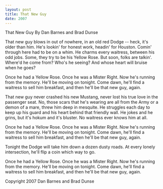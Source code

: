 ```yaml
---
layout: post
title: That New Guy
date: 2007
---
```


That New Guy
By Dan Barnes and Brad Dunse

That new guy blows in out of nowhere,
in an old red Dodge -- heck, it's older than him.
He's lookin' for honest work, headin' for Houston.
Comin' through here had to be on a whim.
He charms every waitress, between his odd jobs.
Some, they try to be his Yellow Rose.
But soon, folks are talkin'. Where'd he come from? Who's he seeing?
And whose heart will bruise when he goes?

Once he had a Yellow Rose.
Once he was a Mister Right.
Now he's running from the memory.
He'll be moving on tonight.
Come dawn, he'll find a waitress
to sell him breakfast, and then
he'll be that new guy, again.

That new guy never crashed his new Mustang,
never lost his true love in the passenger seat.
No, those scars that he's wearing are all from the Army
or a demon of a mare, threw him deep in mesquite.
He struggles each day to keep up his guard
and his heart behind that friendly wall.
He jokes and he grins, but it's hokum and it's bluster.
No waitress ever knows him at all.

Once he had a Yellow Rose.
Once he was a Mister Right.
Now he's running from the memory.
He'll be moving on tonight.
Come dawn, he'll find a waitress
to sell him breakfast, and then
he'll be that new guy, again.

Tonight the Dodge will take him down a dozen dusty roads.
At every lonely intersection,
he'll flip a coin which way to go.

Once he had a Yellow Rose.
Once he was a Mister Right.
Now he's running from the memory.
He'll be moving on tonight.
Come dawn, he'll find a waitress
to sell him breakfast, and then
he'll be that new guy, again.


Copyright 2007 Dan Barnes and Brad Dunse
